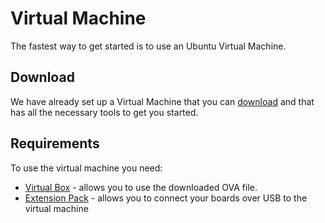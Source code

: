 # Virtual Machine

The fastest way to get started is to use an Ubuntu Virtual Machine.

## Download

We have already set up a Virtual Machine that you can [download](https://tock-book.s3.us-west-1.amazonaws.com/VM/TockDev.ova) and that has all the necessary tools to get you started.

## Requirements

To use the virtual machine you need:
 - [Virtual Box](https://www.virtualbox.org/) - allows you to use the downloaded OVA file.
 - [Extension Pack](https://download.virtualbox.org/virtualbox/6.1.30/Oracle_VM_VirtualBox_Extension_Pack-6.1.30.vbox-extpack) - allows you to connect your boards over USB to the virtual machine

